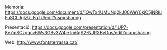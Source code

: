 Memoria: https://docs.google.com/document/d/1QwTx4UMUNq2kJ00WeY0kjC5jNRluFuSCLJglzULFqTU/edit?usp=sharing

Presentació: https://docs.google.com/presentation/d/1UP7-Ke7mSCzgqcv6Wv3GBv3W4ieTm6qA2-NJRXByDqs/edit?usp=sharing

Web: http://www.fontsterrassa.cat/
